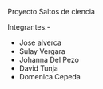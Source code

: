 Proyecto Saltos de ciencia

Integrantes.-
- Jose alverca
- Sulay Vergara
- Johanna Del Pezo
- David Tunja
- Domenica Cepeda
